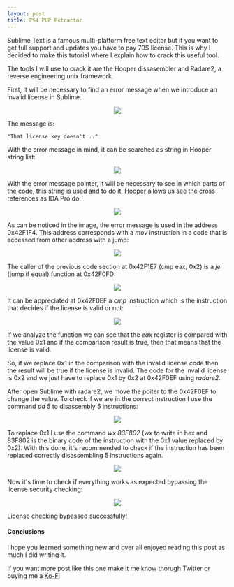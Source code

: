 ```yaml
---
layout: post
title: PS4 PUP Extractor
---
```


Sublime Text is a famous multi-platform free text editor but if you want to get full support and updates you have to pay 70$ license. This is why I decided to make this tutorial where I explain how to crack this useful tool.

The tools I will use to crack it are the Hooper dissasembler and Radare2, a reverse engineering unix framework.

First, It will be necessary to find an error message when we introduce an invalid license in Sublime.
<p align="center">
      <img src="/images/crack-subl/1.png">
</p>

The message is:
```
"That license key doesn't..."
```

With the error message in mind, it can be searched as string in Hooper string list:
<p align="center">
      <img src="/images/crack-subl/2.png">
</p>

With the error message pointer, it will be necessary to see in which parts of the code, this string is used and to do it, Hooper allows us see the cross references as IDA Pro do:
<p align="center">
      <img src="/images/crack-subl/3.png">
</p>

As can be noticed in the image, the error message is used in the address 0x42F1F4. This address corresponds with a *mov* instruction in a code that is accessed from other address with a jump:
<p align="center">
      <img src="/images/crack-subl/4.png">
</p>

The caller of the previous code section at 0x42F1E7 (cmp eax, 0x2) is a *je* (jump if equal) function at 0x42F0FD:
<p align="center">
      <img src="/images/crack-subl/5.png">
</p>

It can be appreciated at 0x42F0EF a *cmp* instruction which is the instruction that decides if the license is valid or not:
<p align="center">
      <img src="/images/crack-subl/6.png">
</p>

If we analyze the function we can see that the *eax* register is compared with the value 0x1 and if the comparison result is true, then that means that the license is valid.

So, if we replace 0x1 in the comparison with the invalid license code then the result will be true if the license is invalid. The code for the invalid license is 0x2 and we just have to replace 0x1 by 0x2 at 0x42F0EF using *radare2*.

After open Sublime with radare2, we move the poiter to the 0x42F0EF to change the value. To check if we are in the correct instruction I use the command *pd 5* to disassembly 5 instructions:
<p align="center">
      <img src="/images/crack-subl/7.png">
</p>

To replace 0x1 I use the command *wx 83F802* (*wx* to write in hex and 83F802 is the binary code of the instruction with the 0x1 value replaced by 0x2). With this done, it's recommended to check if the instruction has been replaced correctly disassembling 5 instructions again.
<p align="center">
      <img src="/images/crack-subl/8.png">
</p>

Now it's time to check if everything works as expected bypassing the license security checking:
<p align="center">
      <img src="/images/crack-subl/9.png">
</p>

License checking bypassed successfully!

#### Conclusions

I hope you learned something new and over all enjoyed reading this post as much I did writing it.

If you want more post like this one make it me know thorugh Twitter or buying me a [Ko-Fi](https://ko-fi.com/jolama)

